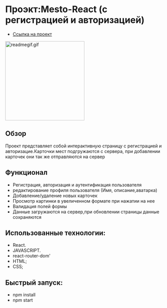 # Проэкт:Mesto-React (с регистрацией и авторизацией)

- [Ссылка на проект](https://vladimir-snimshikov.github.io/react-mestoauth/#/sign-up)

<a href="https://vladimir-snimshikov.github.io/react-mestoauth/#/sign-in"><img width="250" src="./src/images/readmegif.gif" alt="readmegif.gif" border="0" /></a>

## Обзор

Проект представляет собой интерактивную страницу с регистрацией и авторизацие.Карточки мест подгружаются с сервера, при добавлении карточек они так же отправляются на сервер

## Функционал

- Регистрация, авторизация и аутентификация пользователя
- редактирование профиля пользователя (Имя, описание,аватарка)
- Добавление/удаление новых карточек
- Просмотр картинки в увеличенном формате при нажатии на нее
- Валидация полей формы
- Данные загружаются на сервер,при обновлении страницы данные сохраняются

## Использованные технологии:

- React.
- JAVASCRIPT.
- react-router-dom'
- HTML;
- CSS;

## Быстрый запуск:

- npm install
- npm start
